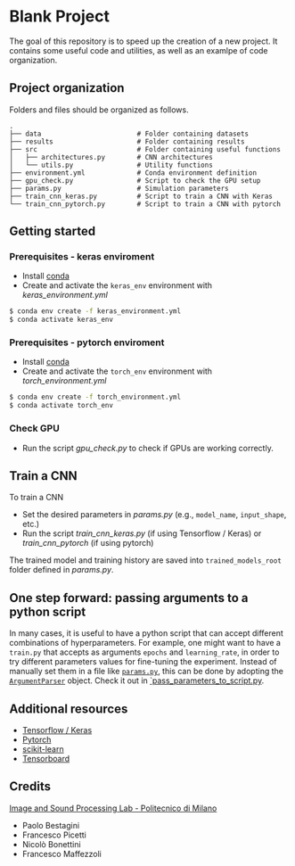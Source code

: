 # Blank Project
The goal of this repository is to speed up the creation of a new project.
It contains some useful code and utilities, as well as an examlpe of code organization.

## Project organization
Folders and files should be organized as follows.

    .
    ├── data                        # Folder containing datasets
    ├── results                     # Folder containing results
    ├── src                         # Folder containing useful functions
    │   ├── architectures.py        # CNN architectures
    │   └── utils.py                # Utility functions
    ├── environment.yml             # Conda environment definition
    ├── gpu_check.py                # Script to check the GPU setup
    ├── params.py                   # Simulation parameters
    ├── train_cnn_keras.py          # Script to train a CNN with Keras
    └── train_cnn_pytorch.py	    # Script to train a CNN with pytorch

## Getting started

### Prerequisites - keras enviroment
- Install [conda](https://docs.conda.io/en/latest/miniconda.html)
- Create and activate the `keras_env` environment with *keras_environment.yml*
```bash
$ conda env create -f keras_environment.yml
$ conda activate keras_env
```

### Prerequisites - pytorch enviroment
- Install [conda](https://docs.conda.io/en/latest/miniconda.html)
- Create and activate the `torch_env` environment with *torch_environment.yml*
```bash
$ conda env create -f torch_environment.yml
$ conda activate torch_env
```


### Check GPU
- Run the script *gpu_check.py* to check if GPUs are working correctly.


## Train a CNN
To train a CNN
- Set the desired parameters in *params.py* (e.g., `model_name`, `input_shape`, etc.)
- Run the script *train_cnn_keras.py* (if using Tensorflow / Keras) or *train_cnn_pytorch* (if using pytorch)


The trained model and training history are saved into `trained_models_root` folder defined in *params.py*.


## One step forward: passing arguments to a python script
In many cases, it is useful to have a python script that can accept different combinations of hyperparameters.
For example, one might want to have a `train.py` that accepts as arguments `epochs` and `learning_rate`,
in order to try different parameters values for fine-tuning the experiment.
Instead of manually set them in a file like [`params.py`](params.py), this can be done by adopting the [`ArgumentParser`](https://docs.python.org/3/library/argparse.html) object.
Check it out in [`pass_parameters_to_script.py](pass_parameters_to_script.py).


## Additional resources
- [Tensorflow / Keras](https://www.tensorflow.org/tutorials)
- [Pytorch](https://pytorch.org/tutorials/)
- [scikit-learn](https://scikit-learn.org/stable/tutorial/index.html)
- [Tensorboard](https://www.tensorflow.org/tensorboard/get_started)

## Credits
[Image and Sound Processing Lab - Politecnico di Milano](http://ispl.deib.polimi.it/)
- Paolo Bestagini
- Francesco Picetti
- Nicolò Bonettini
- Francesco Maffezzoli
